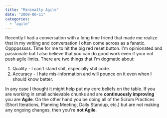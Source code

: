 ```yaml
---
title: "Minimally Agile"
date: "2008-06-11"
categories: 
  - "agile"
---
```


Recently I had a conversation with a long time friend that made me realize that in my writing and conversation I often come across as a fanatic. Oppppsssss. Time for me to hit the big red reset button. I'm opinionated and passionate but I also believe that you can do good work even if your not push agile limits. There are two things that I'm dogmatic about:

1. Quality - I can't stand shit, especially shit code.
2. Accuracy - I hate mis-information and will pounce on it even when I should know better.

In any case I thought it might help put my core beliefs on the table. If you are working in small achievable chunks and are **continuously improving** you are **Agile**. On the other hand you be doing all of the Scrum Practices (Short Iterations, Planning Meeting, Daily Standup, etc.) but are not making any ongoing changes, then you're **not Agile**.
